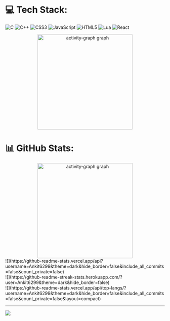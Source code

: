 
# 💻 Tech Stack:
![C](https://img.shields.io/badge/c-%2300599C.svg?style=for-the-badge&logo=c&logoColor=white) ![C++](https://img.shields.io/badge/c++-%2300599C.svg?style=for-the-badge&logo=c%2B%2B&logoColor=white) ![CSS3](https://img.shields.io/badge/css3-%231572B6.svg?style=for-the-badge&logo=css3&logoColor=white) ![JavaScript](https://img.shields.io/badge/javascript-%23323330.svg?style=for-the-badge&logo=javascript&logoColor=%23F7DF1E) ![HTML5](https://img.shields.io/badge/html5-%23E34F26.svg?style=for-the-badge&logo=html5&logoColor=white) ![Lua](https://img.shields.io/badge/lua-%232C2D72.svg?style=for-the-badge&logo=lua&logoColor=white) ![React](https://img.shields.io/badge/react-%2320232a.svg?style=for-the-badge&logo=react&logoColor=%2361DAFB)

<div align="center">
  <img src="https://github-readme-activity-graph.vercel.app/graph?username=Ankit6299&radius=10&theme=redical&area=true&order=5&hide_border=false&hide_title=false&custom_title=Total%20Contribution%20On%20Github" height="300" alt="activity-graph graph"  />
</div>

# 📊 GitHub Stats:
<div align="center">
  <img src="https://github-readme-activity-graph.vercel.app/graph?username=Ankit6299&radius=10&theme=redical&area=true&order=5&hide_border=false&hide_title=false&custom_title=Total%20Contribution%20On%20Github" height="300" alt="activity-graph graph"  />
</div>
![](https://github-readme-stats.vercel.app/api?username=Ankit6299&theme=dark&hide_border=false&include_all_commits=false&count_private=false)<br/>
![](https://github-readme-streak-stats.herokuapp.com/?user=Ankit6299&theme=dark&hide_border=false)<br/>
![](https://github-readme-stats.vercel.app/api/top-langs/?username=Ankit6299&theme=dark&hide_border=false&include_all_commits=false&count_private=false&layout=compact)

---
[![](https://visitcount.itsvg.in/api?id=Ankit6299&icon=0&color=0)](https://visitcount.itsvg.in)

<!-- Proudly created with GPRM ( https://gprm.itsvg.in ) -->
